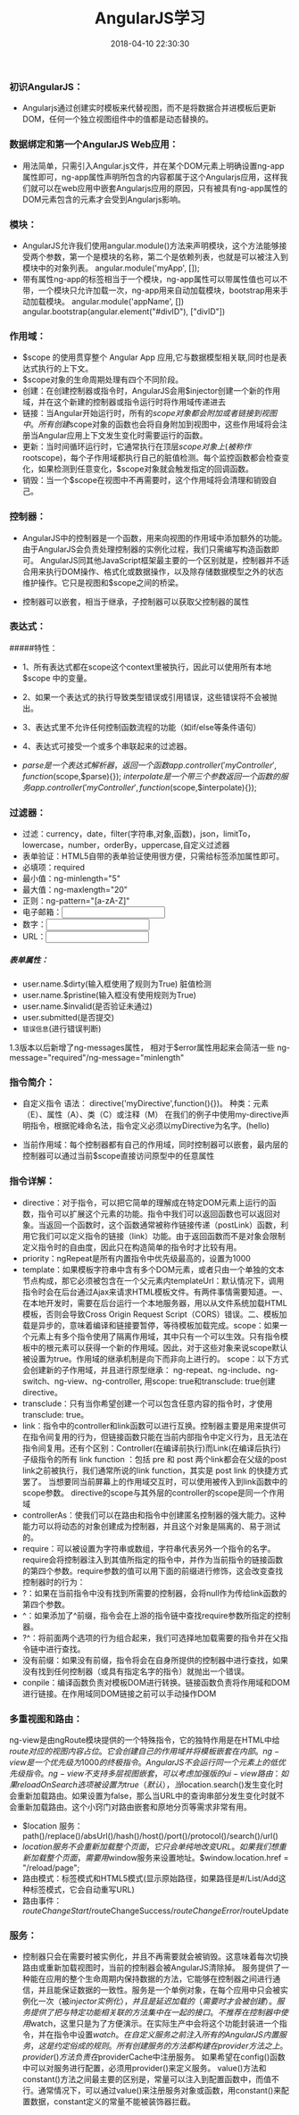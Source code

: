 ﻿---
layout: post
title: AngularJS学习
date: 2018-04-10 22:30:30
categories: Software
tags: 博客
excerpt: Software
---
### 初识AngularJS：
- Angularjs通过创建实时模板来代替视图，而不是将数据合并进模板后更新DOM，任何一个独立视图组件中的值都是动态替换的。

### 数据绑定和第一个AngularJS Web应用：
- 用法简单，只需引入Angular.js文件，并在某个DOM元素上明确设置ng-app属性即可，ng-app属性声明所包含的内容都属于这个Angularjs应用，这样我们就可以在web应用中嵌套Angularjs应用的原因，只有被具有ng-app属性的DOM元素包含的元素才会受到Angularjs影响。

### 模块：
- AngularJS允许我们使用angular.module()方法来声明模块，这个方法能够接受两个参数，第一个是模块的名称，第二个是依赖列表，也就是可以被注入到模块中的对象列表。
angular.module('myApp', []);
- 带有属性ng-app的标签相当于一个模块，ng-app属性可以带属性值也可以不带，一个模块只允许加载一次，ng-app用来自动加载模块，bootstrap用来手动加载模块。
angular.module('appName', [])
angular.bootstrap(angular.element("#divID"), ["divID"])

### 作用域：
- $scope 的使用贯穿整个 Angular App 应用,它与数据模型相关联,同时也是表达式执行的上下文。
- $scope对象的生命周期处理有四个不同阶段。
- 创建：在创建控制器或指令时，AngularJS会用$injector创建一个新的作用域，并在这个新建的控制器或指令运行时将作用域传递进去
- 链接：当Angular开始运行时，所有的$scope对象都会附加或者链接到视图中。所有创建$scope对象的函数也会将自身附加到视图中，这些作用域将会注册当Angular应用上下文发生变化时需要运行的函数。
- 更新：当时间循环运行时，它通常执行在顶层$scope对象上(被称作$rootscope)，每个子作用域都执行自己的脏值检测。每个监控函数都会检查变化，如果检测到任意变化，$scope对象就会触发指定的回调函数。
- 销毁：当一个$scope在视图中不再需要时，这个作用域将会清理和销毁自己。

### 控制器：
- AngularJS中的控制器是一个函数，用来向视图的作用域中添加额外的功能。由于AngularJS会负责处理控制器的实例化过程，我们只需编写构造函数即可。 AngularJS同其他JavaScript框架最主要的一个区别就是，控制器并不适合用来执行DOM操作、格式化或数据操作，以及除存储数据模型之外的状态维护操作。它只是视图和$scope之间的桥梁。

- 控制器可以嵌套，相当于继承，子控制器可以获取父控制器的属性

### 表达式：
#####特性：
- 1、所有表达式都在scope这个context里被执行，因此可以使用所有本地 $scope 中的变量。
- 2、如果一个表达式的执行导致类型错误或引用错误，这些错误将不会被抛出。
- 3、表达式里不允许任何控制函数流程的功能（如if/else等条件语句）
- 4、表达式可接受一个或多个串联起来的过滤器。

- $parse是一个表达式解析器，返回一个函数 app.controller('myController',function($scope,$parse){});
$interpolate是一个带三个参数返回一个函数的服务 app.controller('myController',function($scope,$interpolate){});

### 过滤器：
- 过滤：currency，date，filter(字符串,对象,函数)，json，limitTo，lowercase，number，orderBy，uppercase,自定义过滤器
- 表单验证：HTML5自带的表单验证使用很方便，只需给标签添加属性即可。
- 必填项：required
- 最小值：ng-minlength="5"
- 最大值：ng-maxlength="20"
- 正则：ng-pattern="[a-zA-Z]"
- 电子邮箱：<input type="email" name="email" ng-model="user.email" />
- 数字：<input type="number" name="age" ng-model="user.age" />
- URL：<input type="url" name="homepage" ng-model="user.url" />

##### 表单属性：
- user.name.$dirty(输入框使用了规则为True) 脏值检测
- user.name.$pristine(输入框没有使用规则为True)
- user.name.$invalid(是否验证未通过)
- user.submitted(是否提交)
- <small class="error" ng-show="user.name.$error.minlength">错误信息</small>(进行错误判断)

1.3版本以后新增了ng-messages属性， 相对于$error属性用起来会简洁一些 ng-message="required"/ng-message="minlength"

### 指令简介：
- 自定义指令
    语法： <my-directive></my-directive> 
    directive('myDirective',function(){})。
    种类：元素（E）、属性（A）、类（C）或注释（M）
    在我们的例子中使用my-directive声明指令<my-directive></my-directive>，根据驼峰命名法，指令定义必须以myDirective为名字。(hello)

- 当前作用域：每个控制器都有自己的作用域，同时控制器可以嵌套，最内层的控制器可以通过当前$scope直接访问原型中的任意属性


### 指令详解：
- directive：对于指令，可以把它简单的理解成在特定DOM元素上运行的函数，指令可以扩展这个元素的功能。指令中我们可以返回函数也可以返回对象。当返回一个函数时，这个函数通常被称作链接传递（postLink）函数，利用它我们可以定义指令的链接（link）功能。由于返回函数而不是对象会限制定义指令时的自由度，因此只在构造简单的指令时才比较有用。
- priority：ngRepeat是所有内置指令中优先级最高的，设置为1000
- template：如果模板字符串中含有多个DOM元素，或者只由一个单独的文本节点构成，那它必须被包含在一个父元素内templateUrl：默认情况下，调用指令时会在后台通过Ajax来请求HTML模板文件。有两件事情需要知道。一、在本地开发时，需要在后台运行一个本地服务器，用以从文件系统加载HTML模板，否则会导致Cross Origin Request Script（CORS）错误。二、模板加载是异步的，意味着编译和链接要暂停，等待模板加载完成。scope：如果一个元素上有多个指令使用了隔离作用域，其中只有一个可以生效。只有指令模板中的根元素可以获得一个新的作用域。因此，对于这些对象来说scope默认被设置为true。作用域的继承机制是向下而非向上进行的。
scope：以下方式会创建新的子作用域，并且进行原型继承： ng-repeat、ng-include、ng-switch、ng-view、ng-controller, 用scope: true和transclude: true创建directive。
- transclude：只有当你希望创建一个可以包含任意内容的指令时，才使用transclude: true。
- link：指令中的controller和link函数可以进行互换。控制器主要是用来提供可在指令间复用的行为，但链接函数只能在当前内部指令中定义行为，且无法在指令间复用。还有个区别：Controller(在编译前执行)而Link(在编译后执行)	子级指令的所有 link function ：包括 pre 和 post 两个link都会在父级的post link之前被执行，我们通常所说的link function，其实是 post link 的快捷方式罢了。
当想要同当前屏幕上的作用域交互时，可以使用被传入到link函数中的scope参数。
directive的scope与其外层的controller的scope是同一个作用域
- controllerAs：使我们可以在路由和指令中创建匿名控制器的强大能力。这种能力可以将动态的对象创建成为控制器，并且这个对象是隔离的、易于测试的。
- require：可以被设置为字符串或数组，字符串代表另外一个指令的名字。require会将控制器注入到其值所指定的指令中，并作为当前指令的链接函数的第四个参数。require参数的值可以用下面的前缀进行修饰，这会改变查找控制器时的行为：
- ?：如果在当前指令中没有找到所需要的控制器，会将null作为传给link函数的第四个参数。
- ^：如果添加了^前缀，指令会在上游的指令链中查找require参数所指定的控制器。
- ?^：将前面两个选项的行为组合起来，我们可选择地加载需要的指令并在父指令链中进行查找。
- 没有前缀：如果没有前缀，指令将会在自身所提供的控制器中进行查找，如果没有找到任何控制器（或具有指定名字的指令）就抛出一个错误。
- conpile：编译函数负责对模板DOM进行转换。链接函数负责将作用域和DOM进行链接。在作用域同DOM链接之前可以手动操作DOM


### 多重视图和路由：
ng-view是由ngRoute模块提供的一个特殊指令，它的独特作用是在HTML中给$route对应的视图内容占位。它会创建自己的作用域并将模板嵌套在内部。ng-view是一个优先级为1000的终极指令。AngularJS不会运行同一个元素上的低优先级指令。ng-view不支持多层视图嵌套，可以考虑加强版的ui-view
路由：如果reloadOnSearch选项被设置为true（默认），当$location.search()发生变化时会重新加载路由。如果设置为false，那么当URL中的查询串部分发生变化时就不会重新加载路由。这个小窍门对路由嵌套和原地分页等需求非常有用。
- $location 服务：path()/replace()/absUrl()/hash()/host()/port()/protocol()/search()/url()
- $location服务不会重新加载整个页面，它只会单纯地改变URL。如果我们想重新加载整个页面，需要用$window服务来设置地址。$window.location.href = "/reload/page";
- 路由模式：标签模式和HTML5模式(显示原始路径，如果路径是#/List/Add这种标签模式，它会自动重写URL)
- 路由事件：$routeChangeStart/$routeChangeSuccess/$routeChangeError/$routeUpdate


### 服务：
- 控制器只会在需要时被实例化，并且不再需要就会被销毁。这意味着每次切换路由或重新加载视图时，当前的控制器会被AngularJS清除掉。
服务提供了一种能在应用的整个生命周期内保持数据的方法，它能够在控制器之间进行通信，并且能保证数据的一致性。服务是一个单例对象，在每个应用中只会被实例化一次（被$injector实例化），并且是延迟加载的（需要时才会被创建）。服务提供了把与特定功能相关联的方法集中在一起的接口。
不推荐在控制器中使用$watch，这里只是为了方便演示。在实际生产中会将这个功能封装进一个指令，并在指令中设置$watch。
在自定义服务之前注入所有的AngularJS内置服务，这是约定俗成的规则。
所有创建服务的方法都构建在provider方法之上。provider()方法负责在$providerCache中注册服务。
如果希望在config()函数中可以对服务进行配置，必须用provider()来定义服务。
value()方法和constant()方法之间最主要的区别是，常量可以注入到配置函数中，而值不行。通常情况下，可以通过value()来注册服务对象或函数，用constant()来配置数据，constant定义的常量不能被装饰器拦截。